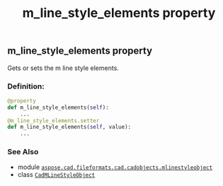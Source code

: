 ﻿---
title: m_line_style_elements property
second_title: Aspose.CAD for Python via .NET API References
description: 
type: docs
weight: 160
url: /python-net/aspose.cad.fileformats.cad.cadobjects.mlinestyleobject/cadmlinestyleobject/m_line_style_elements/
is_root: false
---

## m_line_style_elements property


Gets or sets the m line style elements.
### Definition:
```python
@property
def m_line_style_elements(self):
    ...
@m_line_style_elements.setter
def m_line_style_elements(self, value):
    ...
```

### See Also
* module [`aspose.cad.fileformats.cad.cadobjects.mlinestyleobject`](../../)
* class [`CadMLineStyleObject`](/cad/python-net/aspose.cad.fileformats.cad.cadobjects.mlinestyleobject/cadmlinestyleobject)
